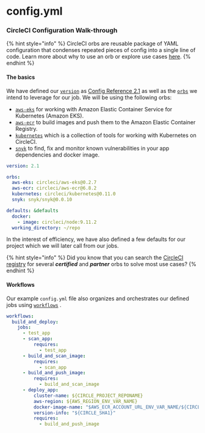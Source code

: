 # config.yml

### CircleCI Configuration Walk-through

{% hint style="info" %}
CircleCI orbs are reusable package of YAML configuration that condenses repeated pieces of config into a single line of code. Learn more about why to use an orb or explore use cases [here](https://circleci.com/orbs/).
{% endhint %}

#### The basics

We have defined our [`version`](https://circleci.com/docs/2.0/configuration-reference/#version) as [Config Reference 2.1](https://circleci.com/docs/reference-2-1/#section=configuration) as well as the [`orbs`](https://circleci.com/docs/2.0/configuration-reference/#orbs-requires-version-21) we intend to leverage for our job. We will be using the following orbs:

*  [`aws-eks`](https://circleci.com/orbs/registry/orb/circleci/aws-eks) for working with Amazon Elastic Container Service for Kubernetes \(Amazon EKS\).
*  [`aws-ecr`](https://circleci.com/orbs/registry/orb/circleci/aws-ecr) to build images and push them to the Amazon Elastic Container Registry.
*  [`kubernetes`](https://circleci.com/orbs/registry/orb/circleci/kubernetes) which is a collection of tools for working with Kubernetes on CircleCI.
*  [`snyk`](https://circleci.com/orbs/registry/orb/snyk/snyk) to find, fix and monitor known vulnerabilities in your app dependencies and docker image.

```yaml
version: 2.1

orbs:
  aws-eks: circleci/aws-eks@0.2.7
  aws-ecr: circleci/aws-ecr@6.8.2
  kubernetes: circleci/kubernetes@0.11.0
  snyk: snyk/snyk@0.0.10

defaults: &defaults
  docker:
    - image: circleci/node:9.11.2
  working_directory: ~/repo
```

In the interest of efficiency, we have also defined a few defaults for our project which we will later call from our jobs.

{% hint style="info" %}
Did you know that you can search the [CircleCI registry](https://circleci.com/orbs/registry/) for several _**certified**_ and _**partner**_ orbs to solve most use cases?
{% endhint %}

#### Workflows

Our example `config.yml` file also organizes and orchestrates our defined jobs using [`workflows`](https://circleci.com/docs/2.0/configuration-reference/#workflows) .

```yaml
workflows:
  build_and_deploy:
    jobs:
      - test_app
      - scan_app:
          requires:
            - test_app
      - build_and_scan_image:
          requires:
            - scan_app
      - build_and_push_image:
          requires:
            - build_and_scan_image
      - deploy_app:
          cluster-name: ${CIRCLE_PROJECT_REPONAME}
          aws-region: ${AWS_REGION_ENV_VAR_NAME}
          docker-image-name: "$AWS_ECR_ACCOUNT_URL_ENV_VAR_NAME/${CIRCLE_PROJECT_REPONAME}:${CIRCLE_SHA1}"
          version-info: "${CIRCLE_SHA1}"
          requires:
            - build_and_push_image
```





